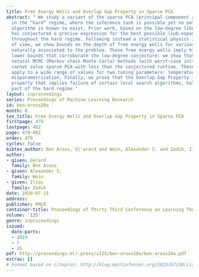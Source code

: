```yaml
---
title: Free Energy Wells and Overlap Gap Property in Sparse PCA
abstract: " We study a variant of the sparse PCA (principal component analysis) problem
  in the “hard” regime, where the inference task is possible yet no polynomial-time
  algorithm is known to exist. Prior work, based on the low-degree likelihood ratio,
  has conjectured a precise expression for the best possible (sub-exponential) runtime
  throughout the hard regime. Following instead a statistical physics inspired point
  of view, we show bounds on the depth of free energy wells for various Gibbs measures
  naturally associated to the problem. These free energy wells imply hitting time
  lower bounds that corroborate the low-degree conjecture: we show that a class of
  natural MCMC (Markov chain Monte Carlo) methods (with worst-case initialization)
  cannot solve sparse PCA with less than the conjectured runtime. These lower bounds
  apply to a wide range of values for two tuning parameters: temperature and sparsity
  misparametrization. Finally, we prove that the Overlap Gap Property (OGP), a structural
  property that implies failure of certain local search algorithms, holds in a significant
  part of the hard regime."
layout: inproceedings
series: Proceedings of Machine Learning Research
id: ben-arous20a
month: 0
tex_title: Free Energy Wells and Overlap Gap Property in Sparse PCA
firstpage: 479
lastpage: 482
page: 479-482
order: 479
cycles: false
bibtex_author: Ben Arous, G\'erard and Wein, Alexander S. and Zadik, Ilias
author:
- given: Gérard
  family: Ben Arous
- given: Alexander S.
  family: Wein
- given: Ilias
  family: Zadik
date: 2020-07-15
address: 
publisher: PMLR
container-title: Proceedings of Thirty Third Conference on Learning Theory
volume: '125'
genre: inproceedings
issued:
  date-parts:
  - 2020
  - 7
  - 15
pdf: http://proceedings.mlr.press/v125/ben-arous20a/ben-arous20a.pdf
extras: []
# Format based on citeproc: http://blog.martinfenner.org/2013/07/30/citeproc-yaml-for-bibliographies/
---
```

